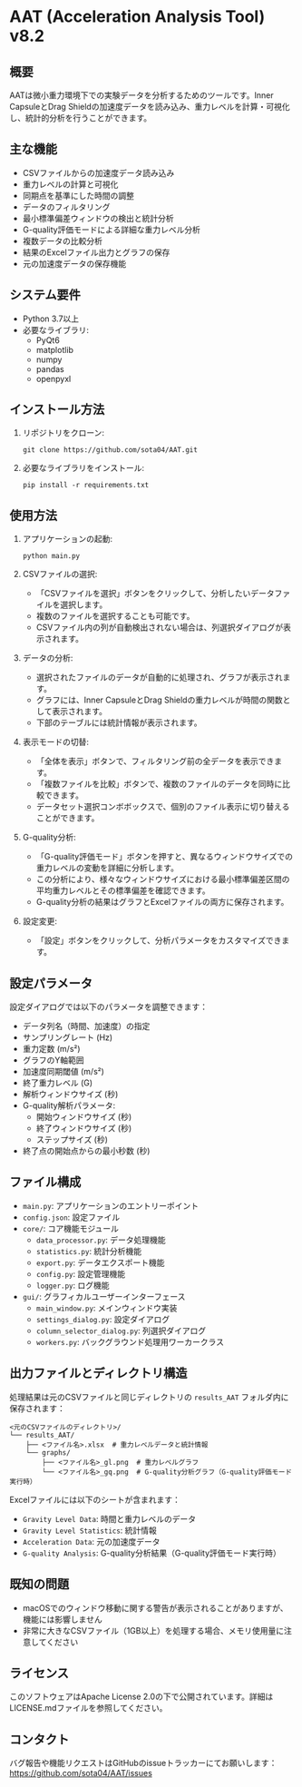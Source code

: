 # AAT (Acceleration Analysis Tool) v8.2

## 概要
AATは微小重力環境下での実験データを分析するためのツールです。Inner CapsuleとDrag Shieldの加速度データを読み込み、重力レベルを計算・可視化し、統計的分析を行うことができます。

## 主な機能
- CSVファイルからの加速度データ読み込み
- 重力レベルの計算と可視化
- 同期点を基準にした時間の調整
- データのフィルタリング
- 最小標準偏差ウィンドウの検出と統計分析
- G-quality評価モードによる詳細な重力レベル分析
- 複数データの比較分析
- 結果のExcelファイル出力とグラフの保存
- 元の加速度データの保存機能

## システム要件
- Python 3.7以上
- 必要なライブラリ:
  - PyQt6
  - matplotlib
  - numpy
  - pandas
  - openpyxl

## インストール方法
1. リポジトリをクローン:
   ```
   git clone https://github.com/sota04/AAT.git
   ```

2. 必要なライブラリをインストール:
   ```
   pip install -r requirements.txt
   ```

## 使用方法
1. アプリケーションの起動:
   ```
   python main.py
   ```

2. CSVファイルの選択:
   - 「CSVファイルを選択」ボタンをクリックして、分析したいデータファイルを選択します。
   - 複数のファイルを選択することも可能です。
   - CSVファイル内の列が自動検出されない場合は、列選択ダイアログが表示されます。

3. データの分析:
   - 選択されたファイルのデータが自動的に処理され、グラフが表示されます。
   - グラフには、Inner CapsuleとDrag Shieldの重力レベルが時間の関数として表示されます。
   - 下部のテーブルには統計情報が表示されます。

4. 表示モードの切替:
   - 「全体を表示」ボタンで、フィルタリング前の全データを表示できます。
   - 「複数ファイルを比較」ボタンで、複数のファイルのデータを同時に比較できます。
   - データセット選択コンボボックスで、個別のファイル表示に切り替えることができます。

5. G-quality分析:
   - 「G-quality評価モード」ボタンを押すと、異なるウィンドウサイズでの重力レベルの変動を詳細に分析します。
   - この分析により、様々なウィンドウサイズにおける最小標準偏差区間の平均重力レベルとその標準偏差を確認できます。
   - G-quality分析の結果はグラフとExcelファイルの両方に保存されます。

6. 設定変更:
   - 「設定」ボタンをクリックして、分析パラメータをカスタマイズできます。

## 設定パラメータ
設定ダイアログでは以下のパラメータを調整できます：
- データ列名（時間、加速度）の指定
- サンプリングレート (Hz)
- 重力定数 (m/s²)
- グラフのY軸範囲
- 加速度同期閾値 (m/s²)
- 終了重力レベル (G)
- 解析ウィンドウサイズ (秒)
- G-quality解析パラメータ:
  - 開始ウィンドウサイズ (秒)
  - 終了ウィンドウサイズ (秒) 
  - ステップサイズ (秒)
- 終了点の開始点からの最小秒数 (秒)

## ファイル構成
- `main.py`: アプリケーションのエントリーポイント
- `config.json`: 設定ファイル
- `core/`: コア機能モジュール
  - `data_processor.py`: データ処理機能
  - `statistics.py`: 統計分析機能
  - `export.py`: データエクスポート機能
  - `config.py`: 設定管理機能
  - `logger.py`: ログ機能
- `gui/`: グラフィカルユーザーインターフェース
  - `main_window.py`: メインウィンドウ実装
  - `settings_dialog.py`: 設定ダイアログ
  - `column_selector_dialog.py`: 列選択ダイアログ
  - `workers.py`: バックグラウンド処理用ワーカークラス

## 出力ファイルとディレクトリ構造
処理結果は元のCSVファイルと同じディレクトリの `results_AAT` フォルダ内に保存されます：

```
<元のCSVファイルのディレクトリ>/
└── results_AAT/
    ├── <ファイル名>.xlsx  # 重力レベルデータと統計情報
    └── graphs/
        ├── <ファイル名>_gl.png  # 重力レベルグラフ
        └── <ファイル名>_gq.png  # G-quality分析グラフ（G-quality評価モード実行時）
```

Excelファイルには以下のシートが含まれます：
- `Gravity Level Data`: 時間と重力レベルのデータ
- `Gravity Level Statistics`: 統計情報
- `Acceleration Data`: 元の加速度データ
- `G-quality Analysis`: G-quality分析結果（G-quality評価モード実行時）

## 既知の問題
- macOSでのウィンドウ移動に関する警告が表示されることがありますが、機能には影響しません
- 非常に大きなCSVファイル（1GB以上）を処理する場合、メモリ使用量に注意してください

## ライセンス
このソフトウェアはApache License 2.0の下で公開されています。詳細はLICENSE.mdファイルを参照してください。

## コンタクト
バグ報告や機能リクエストはGitHubのissueトラッカーにてお願いします：
https://github.com/sota04/AAT/issues
